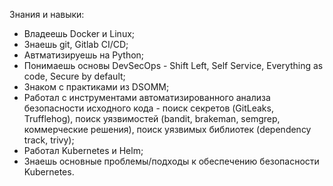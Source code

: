 Знания и навыки:

- Владеешь Docker и Linux;
- Знаешь git, Gitlab CI/CD;
- Автматизируешь на Python;
- Понимаешь основы DevSecOps - Shift Left, Self Service, Everything as code, Secure by default;
- Знаком с практиками из DSOMM;
- Работал с инструментами автоматизированного анализа безопасности исходного кода - поиск секретов (GitLeaks, Trufflehog), поиск уязвимостей (bandit, brakeman, semgrep, коммерческие решения), поиск уязвимых библиотек (dependency track, trivy);
- Работал Kubernetes и Helm;
- Знаешь основные проблемы/подходы к обеспечению безопасности Kubernetes.